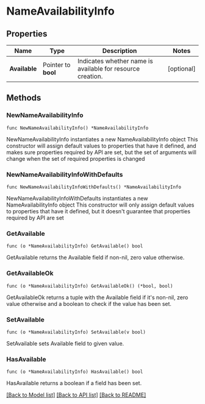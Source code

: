 # NameAvailabilityInfo

## Properties

Name | Type | Description | Notes
------------ | ------------- | ------------- | -------------
**Available** | Pointer to **bool** | Indicates whether name is available for resource creation. | [optional] 

## Methods

### NewNameAvailabilityInfo

`func NewNameAvailabilityInfo() *NameAvailabilityInfo`

NewNameAvailabilityInfo instantiates a new NameAvailabilityInfo object
This constructor will assign default values to properties that have it defined,
and makes sure properties required by API are set, but the set of arguments
will change when the set of required properties is changed

### NewNameAvailabilityInfoWithDefaults

`func NewNameAvailabilityInfoWithDefaults() *NameAvailabilityInfo`

NewNameAvailabilityInfoWithDefaults instantiates a new NameAvailabilityInfo object
This constructor will only assign default values to properties that have it defined,
but it doesn't guarantee that properties required by API are set

### GetAvailable

`func (o *NameAvailabilityInfo) GetAvailable() bool`

GetAvailable returns the Available field if non-nil, zero value otherwise.

### GetAvailableOk

`func (o *NameAvailabilityInfo) GetAvailableOk() (*bool, bool)`

GetAvailableOk returns a tuple with the Available field if it's non-nil, zero value otherwise
and a boolean to check if the value has been set.

### SetAvailable

`func (o *NameAvailabilityInfo) SetAvailable(v bool)`

SetAvailable sets Available field to given value.

### HasAvailable

`func (o *NameAvailabilityInfo) HasAvailable() bool`

HasAvailable returns a boolean if a field has been set.


[[Back to Model list]](../README.md#documentation-for-models) [[Back to API list]](../README.md#documentation-for-api-endpoints) [[Back to README]](../README.md)


